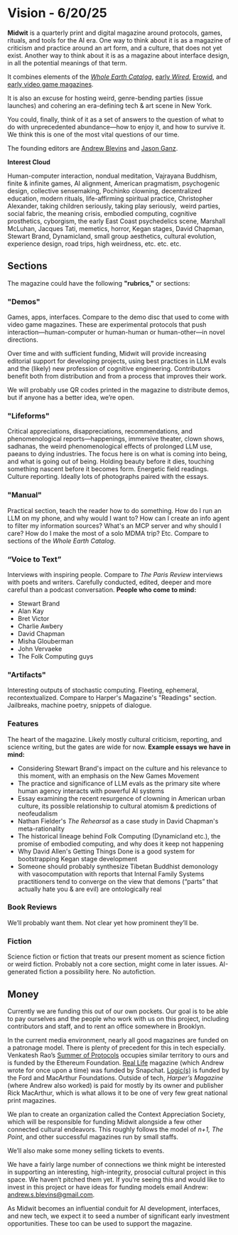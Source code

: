 # Vision - 6/20/25

**Midwit** is a quarterly print and digital magazine around protocols, games, rituals, and tools for the AI era. One way to think about it is as a magazine of criticism and practice around an art form, and a culture, that does not yet exist. Another way to think about it is as a magazine about interface design, in all the potential meanings of that term.

It combines elements of the [*Whole Earth Catalog*](https://monoskop.org/images/7/78/The_Essential_Whole_Earth_Catalog_1986.pdf), [early *Wired*](https://www.chrbutler.com/2023-06-11), [Erowid](https://www.erowid.org/), and [early video game magazines](https://archive.org/details/pc-gamer-issue-081-february-2001/page/n127/mode/2up).

It is also an excuse for hosting weird, genre-bending parties (issue launches) and cohering an era-defining tech & art scene in New York.

You could, finally, think of it as a set of answers to the question of what to do with unprecedented abundance—how to enjoy it, and how to survive it. We think this is one of the most vital questions of our time. 

The founding editors are [Andrew Blevins](https://andrewshadeblevins.com/) and [Jason Ganz](https://substack.com/@jasonganz532442). 

**Interest Cloud**

Human-computer interaction, nondual meditation, Vajrayana Buddhism, finite & infinite games, AI alignment, American pragmatism, psychogenic design, collective sensemaking, Pochinko clowning, decentralized education, modern rituals, life-affirming spiritual practice, Christopher Alexander, taking children seriously, taking play seriously,  weird parties, social fabric, the meaning crisis, embodied computing, cognitive prosthetics, cyborgism, the early East Coast psychedelics scene, Marshall McLuhan, Jacques Tati, memetics, horror, Kegan stages, David Chapman, Stewart Brand, Dynamicland, small group aesthetics, cultural evolution, experience design, road trips, high weirdness, etc. etc. etc.

## Sections

The magazine could have the following **"rubrics,"** or sections:

### **"Demos"**

Games, apps, interfaces. Compare to the demo disc that used to come with video game magazines. These are experimental protocols that push interaction—human-computer or human-human or human-other—in novel directions.

Over time and with sufficient funding, Midwit will provide increasing editorial support for developing projects, using best practices in LLM evals and the (likely) new profession of cognitive engineering. Contributors benefit both from distribution and from a process that improves their work.

We will probably use QR codes printed in the magazine to distribute demos, but if anyone has a better idea, we’re open. 

### **"Lifeforms"**

Critical appreciations, disappreciations, recommendations, and phenomenological reports—happenings, immersive theater, clown shows, sadhanas, the weird phenomenological effects of prolonged LLM use, paeans to dying industries. The focus here is on what is coming into being, and what is going out of being. Holding beauty before it dies, touching something nascent before it becomes form. Energetic field readings. Culture reporting. Ideally lots of photographs paired with the essays.

### **"Manual"**

Practical section, teach the reader how to do something. How do I run an LLM on my phone, and why would I want to? How can I create an info agent to filter my information sources? What's an MCP server and why should I care? How do I make the most of a solo MDMA trip? Etc. Compare to sections of the *Whole Earth Catalog*.

### **“Voice to Text”**

Interviews with inspiring people. Compare to *The Paris Review* interviews with poets and writers. Carefully conducted, edited, deeper and more careful than a podcast conversation. **People who come to mind:**

- Stewart Brand
- Alan Kay
- Bret Victor
- Charlie Awbery
- David Chapman
- Misha Glouberman
- John Vervaeke
- The Folk Computing guys

### **"Artifacts"**

Interesting outputs of stochastic computing. Fleeting, ephemeral, recontextualized. Compare to Harper's Magazine's "Readings" section. Jailbreaks, machine poetry, snippets of dialogue.

### **Features**

The heart of the magazine. Likely mostly cultural criticism, reporting, and science writing, but the gates are wide for now. **Example essays we have in mind:**

- Considering Stewart Brand's impact on the culture and his relevance to this moment, with an emphasis on the New Games Movement
- The practice and significance of LLM evals as the primary site where human agency interacts with powerful AI systems
- Essay examining the recent resurgence of clowning in American urban culture, its possible relationship to cultural atomism & predictions of neofeudalism
- Nathan Fielder's *The Rehearsal* as a case study in David Chapman's meta-rationality
- The historical lineage behind Folk Computing (Dynamicland etc.), the promise of embodied computing, and why does it keep not happening
- Why David Allen's Getting Things Done is a good system for bootstrapping Kegan stage development
- Someone should probably synthesize Tibetan Buddhist demonology with vasocomputation with reports that Internal Family Systems practitioners tend to converge on the view that demons (“parts” that actually hate you & are evil) are ontologically real

### **Book Reviews**

We’ll probably want them. Not clear yet how prominent they’ll be.

### **Fiction**

Science fiction or fiction that treats our present moment as science fiction or weird fiction. Probably not a core section, might come in later issues. AI-generated fiction a possibility here. No autofiction.

## Money

Currently we are funding this out of our own pockets. Our goal is to be able to pay ourselves and the people who work with us on this project, including contributors and staff, and to rent an office somewhere in Brooklyn.

In the current media environment, nearly all good magazines are funded on a patronage model. There is plenty of precedent for this in tech especially. Venkatesh Rao’s [Summer of Protocols](https://summerofprotocols.com/) occupies similar territory to ours and is funded by the Ethereum Foundation. [Real Life](https://reallifemag.com/) magazine (which Andrew wrote for once upon a time) was funded by Snapchat. [Logic(s)](https://logicmag.io/) is funded by the Ford and MacArthur Foundations. Outside of tech, *Harper’s Magazine* (where Andrew also worked) is paid for mostly by its owner and publisher Rick MacArthur, which is what allows it to be one of very few great national print magazines.

We plan to create an organization called the Context Appreciation Society, which will be responsible for funding Midwit alongside a few other connected cultural endeavors. This roughly follows the model of *n+1, The Point*, and other successful magazines run by small staffs.

We’ll also make some money selling tickets to events.

We have a fairly large number of connections we think might be interested in supporting an interesting, high-integrity, prosocial cultural project in this space. We haven’t pitched them yet. If you’re seeing this and would like to invest in this project or have ideas for funding models email Andrew: [andrew.s.blevins@gmail.com](mailto:andrew.s.blevins@gmail.com).

As Midwit becomes an influential conduit for AI development, interfaces, and new tech, we expect it to seed a number of significant early investment opportunities. These too can be used to support the magazine.